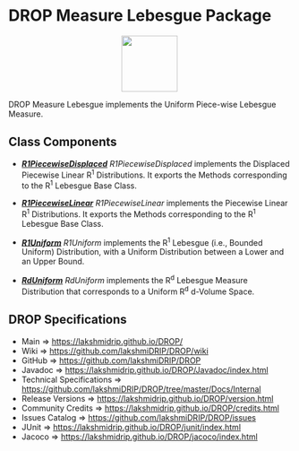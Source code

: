 # DROP Measure Lebesgue Package

<p align="center"><img src="https://github.com/lakshmiDRIP/DROP/blob/master/DRIP_Logo.gif?raw=true" width="100"></p>

DROP Measure Lebesgue implements the Uniform Piece-wise Lebesgue Measure.


## Class Components

 * [***R1PiecewiseDisplaced***](https://github.com/lakshmiDRIP/DROP/tree/master/src/main/java/org/drip/measure/lebesgue/R1PiecewiseDisplaced.java)
 <i>R1PiecewiseDisplaced</i> implements the Displaced Piecewise Linear R<sup>1</sup> Distributions. It
 exports the Methods corresponding to the R<sup>1</sup> Lebesgue Base Class.

 * [***R1PiecewiseLinear***](https://github.com/lakshmiDRIP/DROP/tree/master/src/main/java/org/drip/measure/lebesgue/R1PiecewiseLinear.java)
 <i>R1PiecewiseLinear</i> implements the Piecewise Linear R<sup>1</sup> Distributions. It exports the Methods
 corresponding to the R<sup>1</sup> Lebesgue Base Class.

 * [***R1Uniform***](https://github.com/lakshmiDRIP/DROP/tree/master/src/main/java/org/drip/measure/lebesgue/R1Uniform.java)
 <i>R1Uniform</i> implements the R<sup>1</sup> Lebesgue (i.e., Bounded Uniform) Distribution, with a Uniform
 Distribution between a Lower and an Upper Bound.

 * [***RdUniform***](https://github.com/lakshmiDRIP/DROP/tree/master/src/main/java/org/drip/measure/lebesgue/RdUniform.java)
 <i>RdUniform</i> implements the R<sup>d</sup> Lebesgue Measure Distribution that corresponds to a Uniform
 R<sup>d</sup> d-Volume Space.


## DROP Specifications

 * Main                     => https://lakshmidrip.github.io/DROP/
 * Wiki                     => https://github.com/lakshmiDRIP/DROP/wiki
 * GitHub                   => https://github.com/lakshmiDRIP/DROP
 * Javadoc                  => https://lakshmidrip.github.io/DROP/Javadoc/index.html
 * Technical Specifications => https://github.com/lakshmiDRIP/DROP/tree/master/Docs/Internal
 * Release Versions         => https://lakshmidrip.github.io/DROP/version.html
 * Community Credits        => https://lakshmidrip.github.io/DROP/credits.html
 * Issues Catalog           => https://github.com/lakshmiDRIP/DROP/issues
 * JUnit                    => https://lakshmidrip.github.io/DROP/junit/index.html
 * Jacoco                   => https://lakshmidrip.github.io/DROP/jacoco/index.html
